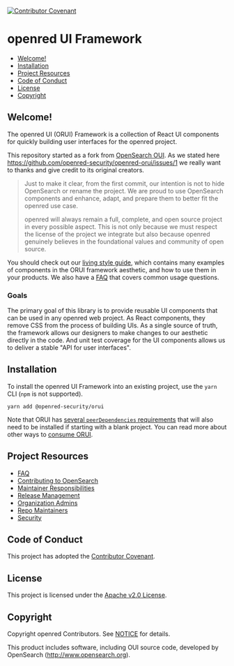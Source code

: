 [![Contributor Covenant](https://img.shields.io/badge/Contributor%20Covenant-2.1-4baaaa.svg)](code_of_conduct.md)

# openred UI Framework

- [Welcome!](#welcome)
- [Installation](#installation)
- [Project Resources](#project-resources)
- [Code of Conduct](#code-of-conduct)
- [License](#license)
- [Copyright](#copyright)

## Welcome!

The openred UI (ORUI) Framework is a collection of React UI components for quickly building user interfaces for the openred project.

This repository started as a fork from [OpenSearch OUI](https://github.com/opensearch-project/oui). As we stated here https://github.com/openred-security/openred-orui/issues/1 we really want to thanks and give credit to its original creators. 

> Just to make it clear, from the first commit, our intention is not to hide OpenSearch or rename the project. We are proud to use OpenSearch components and enhance, adapt, and prepare them to better fit the openred use case.
> 
> openred will always remain a full, complete, and open source project in every possible aspect. This is not only because we must respect the license of the project we integrate but also because openred genuinely believes in the foundational values and community of open source.

You should check out our [living style guide][docs], which contains many examples of components in the ORUI framework aesthetic, and how to use them in your products. We also have a [FAQ](FAQ.md) that covers common usage questions.


### Goals

The primary goal of this library is to provide reusable UI components that can be used in any
openred web project. As React components, they remove CSS from the process of building UIs.
As a single source of truth, the framework allows our designers to make changes to our aesthetic
directly in the code. And unit test coverage for the UI components allows us to deliver a stable
"API for user interfaces".

## Installation

To install the openred UI Framework into an existing project, use the `yarn` CLI (`npm` is not supported).

```
yarn add @openred-security/orui
```

Note that ORUI has [several `peerDependencies` requirements](package.json) that will also need to be installed if starting with a blank project. You can read more about other ways to [consume ORUI][consuming].

## Project Resources

* [FAQ](FAQ.md)
* [Contributing to OpenSearch](CONTRIBUTING.md)
* [Maintainer Responsibilities](RESPONSIBILITIES.md)
* [Release Management](RELEASING.md)
* [Organization Admins](ADMINS.md)
* [Repo Maintainers](MAINTAINERS.md)
* [Security](SECURITY.md)

## Code of Conduct

This project has adopted the [Contributor Covenant](CODE_OF_CONDUCT.md).

## License

This project is licensed under the [Apache v2.0 License](LICENSE.txt).

## Copyright

Copyright openred Contributors. See [NOTICE](NOTICE.txt) for details.

This product includes software, including OUI source code, developed by OpenSearch (http://www.opensearch.org).

[consuming]: wiki/consuming.md
[docs]: https://oui.opensearch.org
